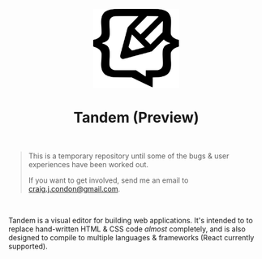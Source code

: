 <p align="center">
  <img src="assets/logo.svg" width="170px">
  <h1 align="center">Tandem (Preview)</h1>
</p>

<br />

> This is a temporary repository until some of the bugs & user experiences have been worked out. 
>
> If you want to get involved, send me an email to [craig.j.condon@gmail.com](mailto:craig.j.condon@gmail.com).

<br />

Tandem is a visual editor for building web applications. It's intended to to replace hand-written HTML & CSS code _almost_ completely, and is also designed to compile to multiple languages & frameworks (React currently supported).

